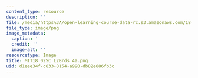 ```yaml
---
content_type: resource
description: ''
file: /media/https%3A/open-learning-course-data-rc.s3.amazonaws.com/18-02sc-multivariable-calculus-fall-2010/d1eee34fc8338154a990db82e886fb3c_MIT18_02SC_L2Brds_4a.png
file_type: image/png
image_metadata:
  caption: ''
  credit: ''
  image-alt: ''
resourcetype: Image
title: MIT18_02SC_L2Brds_4a.png
uid: d1eee34f-c833-8154-a990-db82e886fb3c
---
```

